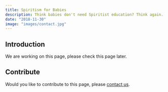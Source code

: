 ```yaml
---
title: Spiritism for Babies
description: Think babies don't need Spiritist education? Think again. Read and understand more how it can help.
date: "2018-11-30"
image: "images/contact.jpg"
---
```


## Introduction
We are working on this page, please check this page later.

## Contribute
Would you like to contribute to this page, please [contact us](/help/contact-us).
